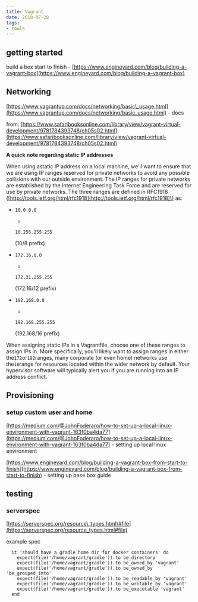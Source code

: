 ```yaml
---
title: Vagrant
date: 2018-07-28
tags:
- tools
---
```


## getting started

build a box start to finish - [https://www.engineyard.com/blog/building-a-vagrant-box](https://www.engineyard.com/blog/building-a-vagrant-box)

## Networking

[https://www.vagrantup.com/docs/networking/basic\_usage.html](https://www.vagrantup.com/docs/networking/basic_usage.html) - docs

from: [https://www.safaribooksonline.com/library/view/vagrant-virtual-development/9781784393748/ch05s02.html](https://www.safaribooksonline.com/library/view/vagrant-virtual-development/9781784393748/ch05s02.html)

**A quick note regarding static IP addresses**

When using astatic IP address on a local machine, we'll want to ensure that we are using IP ranges reserved for private networks to avoid any possible collisions with our outside environment. The IP ranges for private networks are established by the Internet Engineering Task Force and are reserved for use by private networks. The three ranges are defined in RFC1918 \([http://tools.ietf.org/html/rfc1918](http://tools.ietf.org/html/rfc1918)\) as:

* `10.0.0.0`

  -

  `10.255.255.255`

  \(10/8 prefix\)

* `172.16.0.0`

  -

  `172.31.255.255`

  \(172.16/12 prefix\)

* `192.168.0.0`

  -

  `192.168.255.255`

  \(192.168/16 prefix\)

When assigning static IPs in a Vagrantfile, choose one of these ranges to assign IPs in. More specifically, you'll likely want to assign ranges in either the`172`or`192`ranges, many corporate \(or even home\) networks use the`10`range for resources located within the wider network by default. Your hypervisor software will typically alert you if you are running into an IP address conflict.

## Provisioning

### setup custom user and home

[https://medium.com/@JohnFoderaro/how-to-set-up-a-local-linux-environment-with-vagrant-163f0ba4da77](https://medium.com/@JohnFoderaro/how-to-set-up-a-local-linux-environment-with-vagrant-163f0ba4da77) - setting up local linux environment

[https://www.engineyard.com/blog/building-a-vagrant-box-from-start-to-finish](https://www.engineyard.com/blog/building-a-vagrant-box-from-start-to-finish) - setting up base box guide

## testing

### serverspec

[https://serverspec.org/resource\_types.html\#file](https://serverspec.org/resource_types.html#file)

example spec

```text
  it 'should have a gradle home dir for docker containers' do
    expect(file('/home/vagrant/gradle')).to be_directory
    expect(file('/home/vagrant/gradle')).to be_owned_by 'vagrant'
    expect(file('/home/vagrant/gradle')).to be_owned_by 'be_grouped_into'
    expect(file('/home/vagrant/gradle')).to be_readable_by 'vagrant'
    expect(file('/home/vagrant/gradle')).to be_writable_by 'vagrant'
    expect(file('/home/vagrant/gradle')).to be_executable 'vagrant'
  end
```

